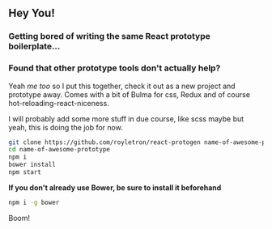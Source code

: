 ## Hey You!

### Getting bored of writing the same React prototype boilerplate...

### Found that other prototype tools don't actually help?

Yeah *me too* so I put this together, check it out as a new project and prototype away. Comes with a bit of Bulma for css, Redux and of course hot-reloading-react-niceness.

I will probably add some more stuff in due course, like scss maybe but yeah, this is doing the job for now.

``` bash
git clone https://github.com/royletron/react-protogen name-of-awesome-prototype
cd name-of-awesome-prototype
npm i
bower install
npm start
```

**If you don't already use Bower, be sure to install it beforehand**

```bash
npm i -g bower
```

Boom!
